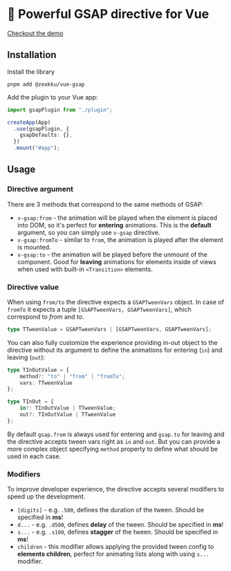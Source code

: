 # 🦸 Powerful GSAP directive for Vue

[Checkout the demo](https://zeokku.github.io/vue-gsap/)

## Installation

Install the library

```shell
pnpm add @zeokku/vue-gsap
```

Add the plugin to your Vue app:

```ts
import gsapPlugin from "./plugin";

createApp(App)
  .use(gsapPlugin, {
    gsapDefaults: {},
  })
  .mount("#app");
```

## Usage

### Directive argument

There are 3 methods that correspond to the same methods of GSAP:

* `v-gsap:from` - the animation will be played when the element is placed into DOM, so it's perfect for **entering** animations.
    This is the **default** argument, so you can simply use `v-gsap` directive.
* `v-gsap:fromTo` - similar to `from`, the animation is played after the element is mounted.
* `v-gsap:to` - the animation will be played before the unmount of the component. Good for **leaving** animations for elements inside of views when used with built-in `<Transition>` elements.

### Directive value

When using `from/to` the directive expects a `GSAPTweenVars` object. In case of `fromTo` it expects a tuple `[GSAPTweenVars, GSAPTweenVars]`, which correspond to _from_ and _to_.

```ts
type TTweenValue = GSAPTweenVars | [GSAPTweenVars, GSAPTweenVars];
```

You can also fully customize the experience providing in-out object to the directive without its argument to define the animations for entering (`in`) and leaving (`out`):

```ts
type TInOutValue = { 
    method?: "to" | "from" | "fromTo"; 
    vars: TTweenValue 
};

type TInOut = { 
    in?: TInOutValue | TTweenValue; 
    out?: TInOutValue | TTweenValue 
};
```

By default `gsap.from` is always used for entering and `gsap.to` for leaving and the directive accepts tween vars right as `in` and `out`. But you can provide a more complex object specifying `method` property to define what should be used in each case.

### Modifiers

To improve developer experience, the directive accepts several modifiers to speed up the development.

* `[digits]` - e.g. `.500`, defines the duration of the tween. Should be specified in **ms**!
* `d...` - e.g. `.d500`, defines **delay** of the tween. Should be specified in **ms**!
* `s...` - e.g. `.s100`, defines **stagger** of the tween. Should be specified in **ms**!
* `children` - this modifier allows applying the provided tween config to **elements children**, perfect for animating lists along with using `s...` modifier.